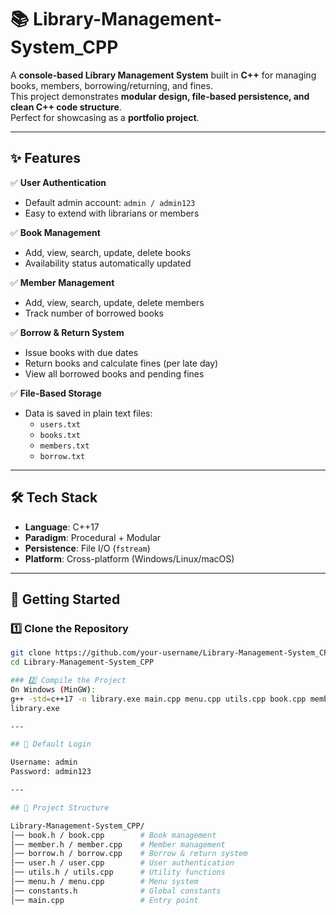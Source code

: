 # 📚 Library-Management-System_CPP

A **console-based Library Management System** built in **C++** for managing books, members, borrowing/returning, and fines.  
This project demonstrates **modular design, file-based persistence, and clean C++ code structure**.  
Perfect for showcasing as a **portfolio project**.

---

## ✨ Features

✅ **User Authentication**
- Default admin account: `admin / admin123`
- Easy to extend with librarians or members

✅ **Book Management**
- Add, view, search, update, delete books
- Availability status automatically updated

✅ **Member Management**
- Add, view, search, update, delete members
- Track number of borrowed books

✅ **Borrow & Return System**
- Issue books with due dates
- Return books and calculate fines (per late day)
- View all borrowed books and pending fines

✅ **File-Based Storage**
- Data is saved in plain text files:
  - `users.txt`
  - `books.txt`
  - `members.txt`
  - `borrow.txt`

---

## 🛠️ Tech Stack

- **Language**: C++17  
- **Paradigm**: Procedural + Modular  
- **Persistence**: File I/O (`fstream`)  
- **Platform**: Cross-platform (Windows/Linux/macOS)

---

## 🚀 Getting Started

### 1️⃣ Clone the Repository
```bash
git clone https://github.com/your-username/Library-Management-System_CPP.git
cd Library-Management-System_CPP

### 2️⃣ Compile the Project
On Windows (MinGW):
g++ -std=c++17 -o library.exe main.cpp menu.cpp utils.cpp book.cpp member.cpp borrow.cpp user.cpp
library.exe

---

## 🔑 Default Login

Username: admin
Password: admin123

---

## 📂 Project Structure

Library-Management-System_CPP/
│── book.h / book.cpp        # Book management
│── member.h / member.cpp    # Member management
│── borrow.h / borrow.cpp    # Borrow & return system
│── user.h / user.cpp        # User authentication
│── utils.h / utils.cpp      # Utility functions
│── menu.h / menu.cpp        # Menu system
│── constants.h              # Global constants
│── main.cpp                 # Entry point
